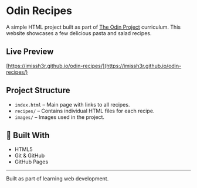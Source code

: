 # Odin Recipes

A simple HTML project built as part of [The Odin Project](https://www.theodinproject.com/) curriculum. This website showcases a few delicious pasta and salad recipes.

## Live Preview

[https://imissh3r.github.io/odin-recipes/](https://imissh3r.github.io/odin-recipes/)

## Project Structure

- `index.html` – Main page with links to all recipes.
- `recipes/` – Contains individual HTML files for each recipe.
- `images/` – Images used in the project.

## 🚀 Built With

- HTML5
- Git & GitHub
- GitHub Pages

---

Built as part of learning web development.
